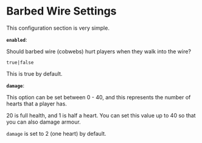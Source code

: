 # Barbed Wire Settings

This configuration section is very simple.

**`enabled`**:

Should barbed wire (cobwebs) hurt players when they walk into the wire?

`true|false`

This is true by default.

**`damage`**:

This option can be set between 0 - 40, and this represents the number of hearts that a player has.

20 is full health, and 1 is half a heart. You can set this value up to 40 so that you can also damage armour.

`damage` is set to 2 (one heart) by default.
